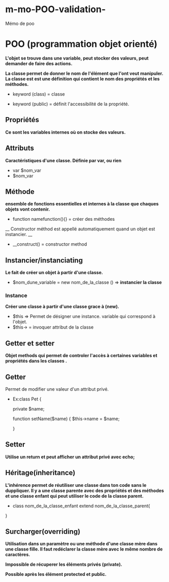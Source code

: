 # m-mo-POO-validation-

Mémo de poo

# POO (programmation objet orienté)

__L'objet se trouve dans une variable, peut stocker des valeurs, peut demander de faire des actions.__

    
__La classe permet de donner le nom de l'élément que l'ont veut manipuler.
La classe est est une définition qui contient le nom des propriétés et les méthodes.__

- keyword (class) = classe

- keyword (public) = définit l'accessibilité de la propriété.

## Propriétés

__Ce sont les variables internes où on stocke des valeurs.__

## Attributs

__Caractéristiques d'une classe. Définie par var,  ou rien__
- var $nom_var
- $nom_var
## Méthode
 __ensemble de fonctions essentielles et internes à la classe que chaques objets vont contenir.__

 - function namefunction(){} = créer des méthodes 

__ Constructor méthod est appellé automatiquement quand un objet est instancier.  __
 - __construct() = constructor method



## Instancier/instanciating

__Le fait de créer un objet à partir d'une classe.__
- $nom_dune_variable = new  nom_de_la_classe () => __instancier la classe__ 

### Instance
__Créer une classe à partir d'une classe grace à (new).__

- $this => Permet de désigner une instance. variable qui correspond à l'objet.
- $this-> = invoquer attribut de la classe

## Getter et setter 
__Objet methods qui permet de controler l'accès à certaines variables et propriétés dans les classes .__
## Getter

Permet de modifier une valeur d'un attribut privé.
- Ex:class Pet {

  private $name;

  function setName($name) {
    $this->name = $name;

  }


## Setter

__Utilise un return et peut afficher un attribut privé avec echo;__


## Héritage(inheritance)

__L'inhérence permet de réutiliser une classe dans ton code sans le duppliquer. Il y a une classe parente avec des propriétés et des méthodes et une classe enfant qui peut utiliser le code de la classe parent.__

- class nom_de_la_classe_enfant extend nom_de_la_classe_parent{

}



## Surcharger(overriding)

__Utilisation dans un paramètre ou une méthode d'une classe mère dans une classe fille.
Il faut redéclarer la classe mère avec le même nombre de caractères.__

__Impossible de récuperer les éléments privés (private).__

__Possible après les élément protected et public.__

